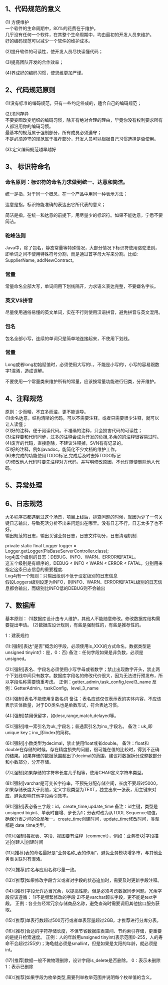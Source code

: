 ## 1、代码规范的意义

(1) 方便维护<br>
一个软件的生命周期中，80%的花费在于维护。<br>
几乎没有任何一个软件，在其整个生命周期中，均由最初的开发人员来维护。<br>
好的编码规范可以减少一个软件的维护成本。

(2)提升软件的可读性，使开发人员尽快读懂代码；

(3)提高团队开发的合作效率；

(4)养成好的编码习惯，使思维更加严谨。


## 2、代码规范原则

(1)没有标准的编码规范，只有一些约定俗成的，适合自己的编码规范；

(2)求同存异<br>
不要妄图改变组织的编码习惯，除非有绝对合理的理由，毕竟你没有权利要求所有人都沿用你的编码习惯。<br>
最基本的规范属于强制部分，所有成员必须遵守；<br>
不是必须遵守的规范属于推荐部分，开发人员可以根据自己习惯选择是否使用。<br>

(3):定义编码规范越早越好


## 3、 标识符命名

### 命名原则：标识符的命名力求做到统一、达意和简洁。

统一是指，对于同一个概念，在一个产品中用同一种表示方法；

达意是指，标识符能准确的表达出它所代表的意义；

简洁是指，在统一和达意的前提下，用尽量少的标识符。如果不能达意，宁愿不要简洁。

### 驼峰法则

Java中，除了包名，静态常量等特殊情况，大部分情况下标识符使用骆驼法则，即单词之间不使用特殊符号分割，而是通过首字母大写来分割。比如: SupplierName, addNewContract。

### 常量

常量命名全部大写，单词间用下划线隔开，力求语义表达完整，不要嫌名字长。

### 英文VS拼音

尽量使用通俗易懂的英文单词，实在不行则使用汉语拼音，避免拼音与英文混用。

### 包名

包名全部小写，连续的单词只是简单地连接起来，不使用下划线。

### 常量

Long或者long初始赋值时，必须使用大写的L，不能是小写的l，小写的容易跟数字1混淆，造成误解。

不要使用一个常量类来维护所有的常量，应该按常量功能进行归类，分开维护。

## 4、注释规范

原则：少而精，不宜多而滥，更不能误导。<br>
(1)命名达意，结构清晰的代码，可以不需要注释，或者只需要很少注释，就可以让人读懂；<br>
(2)好的注释，便于阅读代码。不准确的注释，只会损害代码的可读性；<br>
(3)注释要和代码同步，过多的注释会成为开发的负担,多余的的注释很容易过时。<br>
(4)废弃的代码，直接删除，不建议注释掉，SVN有有记录的。<br>
(5)好的注释，例如javadoc，能简化不少文档的维护工作。<br>
(6)未完成的功能使用TODO标记,完成后及时去掉TODO标记<br>
(7)修改他人代码时要先注释对方代码，并写明修改原因，不允许随便删除他人代码。


## 5、异常处理


## 6、日志规范


大多程序员都遇到过这个场景，项目上线后，排查问题的时候，就因为少了一句关键日志输出，导致死活分析不出来问题出在哪里。没有日志不行，日志太多了也不好。<br>
输出规范的日志，输出关键业务日志，日志文件切分，日志清理机制.<br>

private static final Logger logger = Logger.getLogger(PisBaseServerController.class);<br>
log4j五个级别的日志：DEBUG、INFO、WARN、ERROR和FATAL。<br>
这五个级别是有顺序的，DEBUG < INFO < WARN < ERROR < FATAL，分别用来指定这条日志信息的重要程度.<br>
Log4j有一个规则：只输出级别不低于设定级别的日志信息<br>
假设Loggers级别设定为INFO，则INFO、WARN、ERROR和FATAL级别的日志信息都会输出，而级别比INFO低的DEBUG则不会输出

## 7、数据库


基本原则：
(1)数据库设计由专人维护，其他人不能随意修改。修改数据库结构需要提出申请。
(2)数据库设计规则，有些是强制性的，有些是推荐性的。

1：建表规约

(1):[强制]表达“是否”概念的字段，必须使用is_XXX的方式命名，数据类型是unsigned tinyint(1：是，0：否)
备注：任何字段如果是非负数，必须是unsigned。

(2):[强制]表名、字段名必须使用小写字母或者数字；禁止出现数字开头，禁止两个下划线中间只有数字。数据库字段名的修改代价很大，因为无法进行预发布，所以字段名称需要慎重考虑。
正例：getter_admin,task_config,level3_name
反例：GetterAdmin，taskConfig，level_3_name

(3):[强制]表名不能使用复数名词
备注：表名应该仅仅表示表的实体内容，不应该表示实体数量，对于DO类名也是单数形式，符合表达习惯。

(4):[强制]禁用保留字，如desc,range,match,delayed等。

(5):[强制]唯一索引名为uk_字段名；普通索引名为inx_字段名。
备注：uk_即unique key；inx_即index的简称。

(6):[强制]小数类型为decimal，禁止使用float或者double。
备注：float和double在存储的时候，存在精度损失的问题，很可能在值的比较时，得到不正确的结果。如果存储的数据范围超出了decimal的范围，建议将数据拆分成整数部分和小数部分，分开存储。

(7):[强制]如果存储的字符串长度几乎相等，使用CHAR定义字符串类型。

(8):[强制]varchar是可变长字符串，不预先分配存储空间，长度不要超过5000，如果存储长度大于此值，定义字段类型为TEXT，独立出来一张表，用主键来对应，避免影响其他字段索引效率。

(9):[强制]表必备三字段：id，create_time,update_time
备注：id主键，类型是unsigned bigint、单表时自增、步长为1；分表时改为从TDDL Sequence取值，确保分表之间的全局唯一。create_time创建时间，update_time修改时间，类型都是 date_time类型。

(10):[强制]每张表、字段、视图要有注释（comment），例如：业务模块|字段描述|创建人|创建时间

(11):[推荐]表的命名最好是“业务名称_表的作用”，避免业务模块增多市，与其他业务表关联时有混淆。

(12):[推荐]库名与应用名称尽量一致。

(13):[推荐]如果修改字段含义或者对字段的状态追加时，需要及时更新字段注释。

(14):[推荐]字段允许适当冗余，以提高性能，但是必须考虑数据同步问题。冗余字段应该遵循：
1)不是频繁修改的字段
2)不是varchar超长字段，更不能是text字段。
正例：各业务经常冗余存储商品名称，避免查询时需要调用其他接口服务获取。

(15):[推荐]单表行数超过500万行或者单表容量超过2GB，才推荐进行分库分表。

(16):[推荐]合适的字符存储长度，不但节省数据库表空间、节约索引存储，更重要的是提升检索速度。
正例：人的年龄用unsigned tinyint(表示范围0-255，人的寿命不会超过255岁)；海龟就必须是smallint，但是如果是太阳的年龄，就必须是int。

(17)[推荐]数据一般不做物理删除，设计字段is_delete是否删除。 0：表示未删除 1：表示已删除

(18):[推荐]如果字段为枚举类型,需要列举枚举范围并说明每个枚举值的含义。











